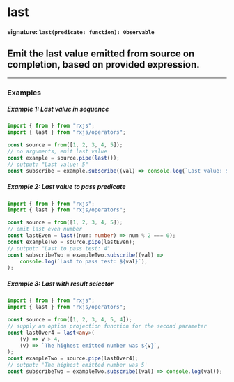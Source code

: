 # last

#### signature: `last(predicate: function): Observable`

## Emit the last value emitted from source on completion, based on provided expression.

---

### Examples

##### Example 1: Last value in sequence

```ts
import { from } from "rxjs";
import { last } from "rxjs/operators";

const source = from([1, 2, 3, 4, 5]);
// no arguments, emit last value
const example = source.pipe(last());
// output: "Last value: 5"
const subscribe = example.subscribe((val) => console.log(`Last value: ${val}`));
```

##### Example 2: Last value to pass predicate

```ts
import { from } from "rxjs";
import { last } from "rxjs/operators";

const source = from([1, 2, 3, 4, 5]);
// emit last even number
const lastEven = last((num: number) => num % 2 === 0);
const exampleTwo = source.pipe(lastEven);
// output: "Last to pass test: 4"
const subscribeTwo = exampleTwo.subscribe((val) =>
    console.log(`Last to pass test: ${val}`),
);
```

##### Example 3: Last with result selector

```ts
import { from } from "rxjs";
import { last } from "rxjs/operators";

const source = from([1, 2, 3, 4, 5, 4]);
// supply an option projection function for the second parameter
const lastOver4 = last<any>(
    (v) => v > 4,
    (v) => `The highest emitted number was ${v}`,
);
const exampleTwo = source.pipe(lastOver4);
// output: 'The highest emitted number was 5'
const subscribeTwo = exampleTwo.subscribe((val) => console.log(val));
```
